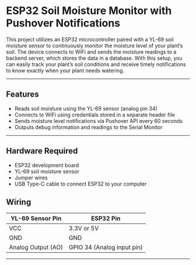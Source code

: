# ESP32 Soil Moisture Monitor with Pushover Notifications

This project utilizes an ESP32 microcontroller paired with a YL-69 soil moisture sensor to continuously monitor the moisture level of your plant’s soil. The device connects to WiFi and sends the moisture readings to a backend server, which stores the data in a database. With this setup, you can easily track your plant’s soil conditions and receive timely notifications to know exactly when your plant needs watering.

---

## Features

- Reads soil moisture using the YL-69 sensor (analog pin 34)
- Connects to WiFi using credentials stored in a separate header file
- Sends moisture level notifications via Pushover API every 60 seconds
- Outputs debug information and readings to the Serial Monitor

---

## Hardware Required

- ESP32 development board  
- YL-69 soil moisture sensor  
- Jumper wires  
- USB Type-C cable to connect ESP32 to your computer

## Wiring

| YL-69 Sensor Pin    | ESP32 Pin                   |
|---------------------|-----------------------------|
| VCC                 | 3.3V or 5V                  |
| GND                 | GND                         |
| Analog Output (AO)  | GPIO 34 (Analog input pin)  |

---


